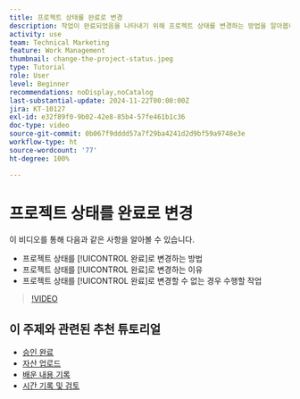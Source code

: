 ```yaml
---
title: 프로젝트 상태를 완료로 변경
description: 작업이 완료되었음을 나타내기 위해 프로젝트 상태를 변경하는 방법을 알아봅니다.
activity: use
team: Technical Marketing
feature: Work Management
thumbnail: change-the-project-status.jpeg
type: Tutorial
role: User
level: Beginner
recommendations: noDisplay,noCatalog
last-substantial-update: 2024-11-22T00:00:00Z
jira: KT-10127
exl-id: e32f89f0-9b02-42e8-85b4-57fe461b1c36
doc-type: video
source-git-commit: 0b067f9dddd57a7f29ba4241d2d9bf59a9748e3e
workflow-type: ht
source-wordcount: '77'
ht-degree: 100%

---
```


# 프로젝트 상태를 완료로 변경

이 비디오를 통해 다음과 같은 사항을 알아볼 수 있습니다.

* 프로젝트 상태를 [!UICONTROL 완료]로 변경하는 방법
* 프로젝트 상태를 [!UICONTROL 완료]로 변경하는 이유
* 프로젝트 상태를 [!UICONTROL 완료]로 변경할 수 없는 경우 수행할 작업

>[!VIDEO](https://video.tv.adobe.com/v/3419336/?quality=12&learn=on)

## 이 주제와 관련된 추천 튜토리얼

* [승인 완료](/help/manage-work/close-a-project/complete-approvals.md)
* [자산 업로드](/help/manage-work/close-a-project/upload-assets.md)
* [배운 내용 기록](/help/manage-work/close-a-project/lessons-learned-from-closing-a-project.md)
* [시간 기록 및 검토](/help/manage-work/close-a-project/log-and-review-hours.md)

